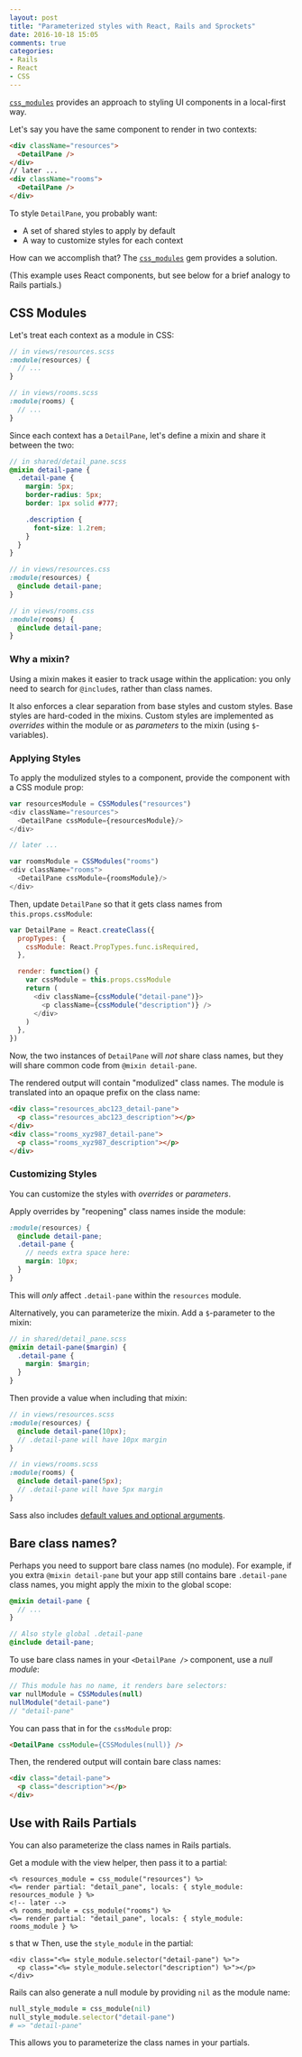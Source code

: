 ```yaml
---
layout: post
title: "Parameterized styles with React, Rails and Sprockets"
date: 2016-10-18 15:05
comments: true
categories:
- Rails
- React
- CSS
---
```


[`css_modules`](https://github.com/rmosolgo/css_modules) provides an approach to styling UI components in a local-first way.

<!-- more -->

Let's say you have the same component to render in two contexts:

```html
<div className="resources">
  <DetailPane />
</div>
// later ...
<div className="rooms">
  <DetailPane />
</div>
```

To style `DetailPane`, you probably want:

- A set of shared styles to apply by default
- A way to customize styles for each context

How can we accomplish that? The [`css_modules`](https://github.com/rmosolgo/css_modules) gem provides a solution.

(This example uses React components, but see below for a brief analogy to Rails partials.)

## CSS Modules

Let's treat each context as a module in CSS:

```scss
// in views/resources.scss
:module(resources) {
  // ...
}

// in views/rooms.scss
:module(rooms) {
  // ...
}
```

Since each context has a `DetailPane`, let's define a mixin and share it between the two:

```scss
// in shared/detail_pane.scss
@mixin detail-pane {
  .detail-pane {
    margin: 5px;
    border-radius: 5px;
    border: 1px solid #777;

    .description {
      font-size: 1.2rem;
    }
  }
}

// in views/resources.css
:module(resources) {
  @include detail-pane;
}

// in views/rooms.css
:module(rooms) {
  @include detail-pane;
}
```

### Why a mixin?

Using a mixin makes it easier to track usage within the application: you only need to search for `@include`s, rather than class names.

It also enforces a clear separation from base styles and custom styles. Base styles are hard-coded in the mixins. Custom styles are implemented as _overrides_ within the module or as _parameters_ to the mixin (using `$`-variables).

### Applying Styles

To apply the modulized styles to a component, provide the component with a CSS module prop:

```js
var resourcesModule = CSSModules("resources")
<div className="resources">
  <DetailPane cssModule={resourcesModule}/>
</div>

// later ...

var roomsModule = CSSModules("rooms")
<div className="rooms">
  <DetailPane cssModule={roomsModule}/>
</div>
```

Then, update `DetailPane` so that it gets class names from `this.props.cssModule`:

```js
var DetailPane = React.createClass({
  propTypes: {
    cssModule: React.PropTypes.func.isRequired,
  },

  render: function() {
    var cssModule = this.props.cssModule
    return (
      <div className={cssModule("detail-pane")}>
        <p className={cssModule("description")} />
      </div>
    )
  },
})
```

Now, the two instances of `DetailPane` will _not_ share class names, but they will share common code from `@mixin detail-pane`.

The rendered output will contain "modulized" class names. The module is translated into an opaque prefix on the class name:

```html
<div class="resources_abc123_detail-pane">
  <p class="resources_abc123_description"></p>
</div>
<div class="rooms_xyz987_detail-pane">
  <p class="rooms_xyz987_description"></p>
</div>
```

### Customizing Styles

You can customize the styles with _overrides_ or _parameters_.

Apply overrides by "reopening" class names inside the module:

```scss
:module(resources) {
  @include detail-pane;
  .detail-pane {
    // needs extra space here:
    margin: 10px;
  }
}
```

This will _only_ affect `.detail-pane` within the `resources` module.

Alternatively, you can parameterize the mixin. Add a `$`-parameter to the mixin:  

```scss
// in shared/detail_pane.scss
@mixin detail-pane($margin) {
  .detail-pane {
    margin: $margin;
  }
}
```

Then provide a value when including that mixin:

```scss
// in views/resources.scss
:module(resources) {
  @include detail-pane(10px);
  // .detail-pane will have 10px margin
}

// in views/rooms.scss
:module(rooms) {
  @include detail-pane(5px);
  // .detail-pane will have 5px margin
}
```

Sass also includes [default values and optional arguments](http://advancedsass.com/articles/default-mixin-arguments-for-easier-theming.html).

## Bare class names?

Perhaps you need to support bare class names (no module). For example, if you extra `@mixin detail-pane` but your app still contains bare  `.detail-pane` class names, you might apply the mixin to the global scope:

```scss
@mixin detail-pane {
  // ...
}

// Also style global .detail-pane
@include detail-pane;
```

To use bare class names in your `<DetailPane />` component, use a _null module_:

```js
// This module has no name, it renders bare selectors:
var nullModule = CSSModules(null)
nullModule("detail-pane")
// "detail-pane"
```

You can pass that in for the `cssModule` prop:

```html
<DetailPane cssModule={CSSModules(null)} />
```

Then, the rendered output will contain bare class names:

```html
<div class="detail-pane">
  <p class="description"></p>
</div>
```

## Use with Rails Partials

You can also parameterize the class names in Rails partials.

Get a module with the view helper, then pass it to a partial:

```erb
<% resources_module = css_module("resources") %>
<%= render partial: "detail_pane", locals: { style_module: resources_module } %>
<!-- later -->
<% rooms_module = css_module("rooms") %>
<%= render partial: "detail_pane", locals: { style_module: rooms_module } %>
```
s that w
Then, use the `style_module` in the partial:

```erb
<div class="<%= style_module.selector("detail-pane") %>">
  <p class="<%= style_module.selector("description") %>"></p>
</div>
```

Rails can also generate a null module by providing `nil` as the module name:

```ruby
null_style_module = css_module(nil)
null_style_module.selector("detail-pane")
# => "detail-pane"
```

This allows you to parameterize the class names in your partials.
